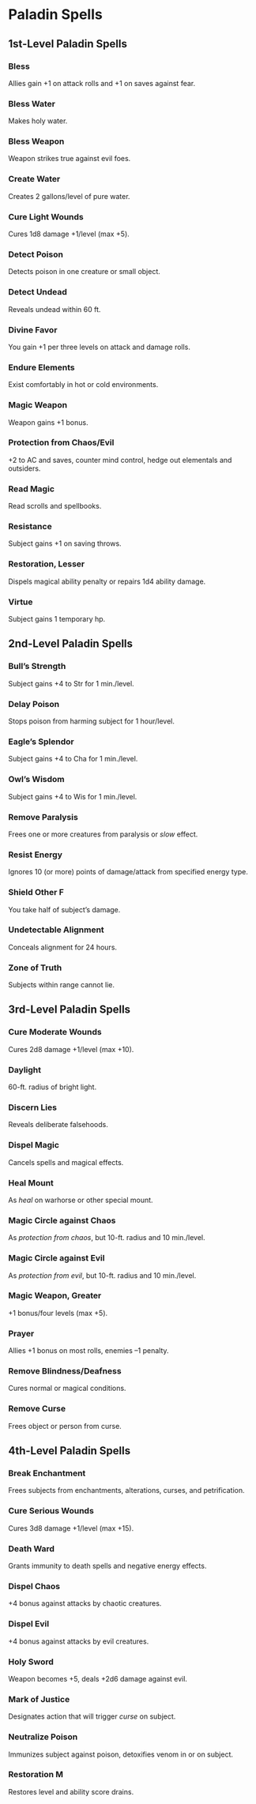 # Paladin Spells

## 1st-Level Paladin Spells

### Bless

Allies gain +1 on attack rolls and +1 on saves against fear.

### Bless Water

Makes holy water.

### Bless Weapon

Weapon strikes true against evil foes.

### Create Water

Creates 2 gallons/level of pure water.

### Cure Light Wounds

Cures 1d8 damage +1/level (max +5).

### Detect Poison

Detects poison in one creature or small object.

### Detect Undead

Reveals undead within 60 ft.

### Divine Favor

You gain +1 per three levels on attack and damage rolls.

### Endure Elements

Exist comfortably in hot or cold environments.

### Magic Weapon

Weapon gains +1 bonus.

### Protection from Chaos/Evil

+2 to AC and saves, counter mind control, hedge out elementals and outsiders.

### Read Magic

Read scrolls and spellbooks.

### Resistance

Subject gains +1 on saving throws.

### Restoration, Lesser

Dispels magical ability penalty or repairs 1d4 ability damage.

### Virtue

Subject gains 1 temporary hp.

## 2nd-Level Paladin Spells

### Bull’s Strength

Subject gains +4 to Str for 1 min./level.

### Delay Poison

Stops poison from harming subject for 1 hour/level.

### Eagle’s Splendor

Subject gains +4 to Cha for 1 min./level.

### Owl’s Wisdom

Subject gains +4 to Wis for 1 min./level.

### Remove Paralysis

Frees one or more creatures from paralysis or _slow_ effect.

### Resist Energy

Ignores 10 (or more) points of damage/attack from specified energy type.

### Shield Other F

You take half of subject’s damage.

### Undetectable Alignment

Conceals alignment for 24 hours.

### Zone of Truth

Subjects within range cannot lie.

## 3rd-Level Paladin Spells

### Cure Moderate Wounds

Cures 2d8 damage +1/level (max +10).

### Daylight

60-ft. radius of bright light.

### Discern Lies

Reveals deliberate falsehoods.

### Dispel Magic

Cancels spells and magical effects.

### Heal Mount

As _heal_ on warhorse or other special mount.

### Magic Circle against Chaos

As _protection from chaos_, but 10-ft. radius and 10 min./level.

### Magic Circle against Evil

As _protection from evil_, but 10-ft. radius and 10 min./level.

### Magic Weapon, Greater

+1 bonus/four levels (max +5).

### Prayer

Allies +1 bonus on most rolls, enemies –1 penalty.

### Remove Blindness/Deafness

Cures normal or magical conditions.

### Remove Curse

Frees object or person from curse.

## 4th-Level Paladin Spells

### Break Enchantment

Frees subjects from enchantments, alterations, curses, and petrification.

### Cure Serious Wounds

Cures 3d8 damage +1/level (max +15).

### Death Ward

Grants immunity to death spells and negative energy effects.

### Dispel Chaos

+4 bonus against attacks by chaotic creatures.

### Dispel Evil

+4 bonus against attacks by evil creatures.

### Holy Sword

Weapon becomes +5, deals +2d6 damage against evil.

### Mark of Justice

Designates action that will trigger _curse_ on subject.

### Neutralize Poison

Immunizes subject against poison, detoxifies venom in or on subject.

### Restoration M

Restores level and ability score drains.

